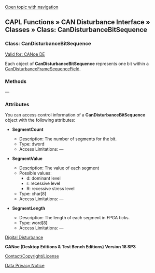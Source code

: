 [Open topic with navigation](../../../../../CANoeDEFamily.htm#Topics/CAPLFunctions/CANDisturbance/Classes/CAPLfunctionCanDisturbanceBitSequence.md)

## CAPL Functions » CAN Disturbance Interface » Classes » Class: CanDisturbanceBitSequence

### Class: CanDisturbanceBitSequence

[Valid for: CANoe DE](../../../Shared/FeatureAvailability.md)

Each object of **CanDisturbanceBitSequence** represents one bit within a [CanDisturbanceFrameSequenceField](CAPLfunctionCanDisturbanceFrameSequenceField.md).

### Methods

—

### Attributes

You can access control information of a **CanDisturbanceBitSequence** object with the following attributes:

- **SegmentCount**
  - Description: The number of segments for the bit.
  - Type: dword
  - Access Limitations: —

- **SegmentValue**
  - Description: The value of each segment
  - Possible values:
    - d: dominant level
    - r: recessive level
    - R: recessive stress level
  - Type: char[8]
  - Access Limitations: —

- **SegmentLength**
  - Description: The length of each segment in FPGA ticks.
  - Type: word[8]
  - Access Limitations: —

[Digital Disturbance](../../../CANoeCANalyzer/Interfaces/CANDisturbance/DigitalDisturbance.md)

**CANoe (Desktop Editions & Test Bench Editions) Version 18 SP3**

[Contact/Copyright/License](../../../Shared/ContactCopyrightLicense.md)

[Data Privacy Notice](https://www.vector.com/int/en/company/get-info/privacy-policy/)
